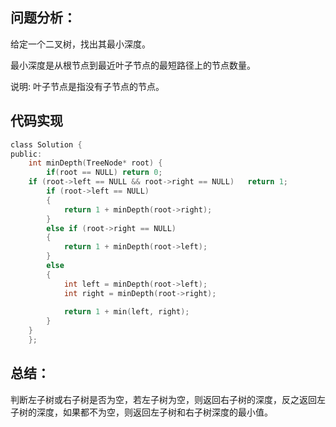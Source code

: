 ## 问题分析： 
给定一个二叉树，找出其最小深度。

最小深度是从根节点到最近叶子节点的最短路径上的节点数量。

说明: 叶子节点是指没有子节点的节点。


## 代码实现
```c
class Solution {
public:
    int minDepth(TreeNode* root) {
        if(root == NULL) return 0;
    if (root->left == NULL && root->right == NULL)   return 1;   
        if (root->left == NULL)  
        {  
            return 1 + minDepth(root->right);  
        }  
        else if (root->right == NULL)  
        {  
            return 1 + minDepth(root->left);  
        }  
        else   
        {  
            int left = minDepth(root->left);  
            int right = minDepth(root->right);  
          
            return 1 + min(left, right);  
        }  
    }  
    };
```
## 总结：
判断左子树或右子树是否为空，若左子树为空，则返回右子树的深度，反之返回左子树的深度，如果都不为空，则返回左子树和右子树深度的最小值。